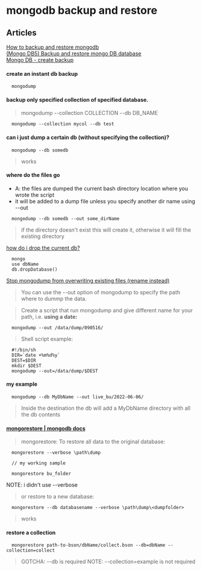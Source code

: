 # mongodb backup and restore

## Articles

[How to backup and restore mongodb](https://www.mongodb.com/basics/backup-and-restore)   
[(Mongo DB5) Backup and restore mongo DB database](https://youtu.be/AsNeE_95QBA)   
[Mongo DB - create backup](https://www.tutorialspoint.com/mongodb/mongodb_create_backup.htm)   

#### create an instant db backup

```
  mongodump
```

#### backup only specified collection of specified database.   

> mongodump --collection COLLECTION --db DB_NAME

```
  mongodump --collection mycol --db test
```

#### can i just dump a certain db (without specifying the collection)?

```
  mongodump --db somedb
```
> works

#### where do the files go
- A: the files are dumped the current bash directory location where you wrote the script
- it will be added to a dump file unless you specify another dir name using --out

```
  mongodump --db somedb --out some_dirName
```
> if the directory doesn't exist this will create it, otherwise it will fill the existing directory

<!-- mongodump --db dbname --out lohost_bu -->

[how do i drop the current db?](https://docs.mongodb.com/manual/reference/method/db.dropDatabase/)   

```
  mongo
  use dbName
  db.dropDatabase()
```

[Stop mongodump from overwriting existing files (rename instead)](https://stackoverflow.com/questions/39326526/stop-mongodump-from-overwriting-existing-files-rename-instead)

> You can use the --out option of mongodump to specify the path where to dummp the data.

> Create a script that run mongodump and give different name for your path, i.e. **using a date:**

```
  mongodump --out /data/dump/090516/
```

> Shell script example:   

```
  #!/bin/sh
  DIR=`date +%m%d%y`
  DEST=$DIR
  mkdir $DEST
  mongodump --out=/data/dump/$DEST
```

#### my example

```
  mongodump --db MyDbName --out live_bu/2022-06-06/
```
> Inside the destination the db will add a MyDbName directory with all the db contents   


#### [mongorestore | mongodb docs](https://docs.mongodb.com/database-tools/mongorestore/)   

> mongorestore: To restore all data to the original database:

```
  mongorestore --verbose \path\dump

  // my working sample

  mongorestore bu_folder
```
NOTE: i didn't use --verbose

> or restore to a new database:
> 
```
  mongorestore --db databasename --verbose \path\dump\<dumpfolder>
```
> works

#### restore a collection

```
  mongorestore path-to-bson/dbName/collect.bson --db=dbName --collection=collect
```
> GOTCHA: --db is required
> NOTE: --collection=example is not required


